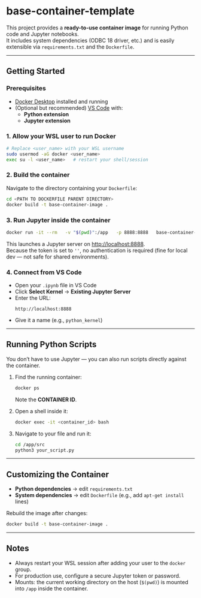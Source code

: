 # base-container-template

This project provides a **ready-to-use container image** for running Python code and Jupyter notebooks.  
It includes system dependencies (ODBC 18 driver, etc.) and is easily extensible via `requirements.txt` and the `Dockerfile`.

---

## Getting Started

### Prerequisites
- [Docker Desktop](https://docs.docker.com/desktop/setup/install/windows-install/) installed and running  
- (Optional but recommended) [VS Code](https://code.visualstudio.com/) with:
  - **Python extension**
  - **Jupyter extension**

### 1. Allow your WSL user to run Docker
```bash
# Replace <user_name> with your WSL username
sudo usermod -aG docker <user_name>
exec su -l <user_name>   # restart your shell/session
```

### 2. Build the container
Navigate to the directory containing your `Dockerfile`:
```bash
cd <PATH TO DOCKERFILE PARENT DIRECTORY>
docker build -t base-container-image .
```

### 3. Run Jupyter inside the container
```bash
docker run -it --rm   -v "$(pwd)":/app   -p 8888:8888   base-container-image   jupyter server --ip=0.0.0.0 --port=8888 --no-browser --allow-root --ServerApp.token=''
```

This launches a Jupyter server on [http://localhost:8888](http://localhost:8888).  
Because the token is set to `''`, no authentication is required (fine for local dev — not safe for shared environments).

### 4. Connect from VS Code
- Open your `.ipynb` file in VS Code  
- Click **Select Kernel** → **Existing Jupyter Server**  
- Enter the URL:  
  ```
  http://localhost:8888
  ```
- Give it a name (e.g., `python_kernel`)

---

## Running Python Scripts

You don’t have to use Jupyter — you can also run scripts directly against the container.

1. Find the running container:
   ```bash
   docker ps
   ```
   Note the **CONTAINER ID**.

2. Open a shell inside it:
   ```bash
   docker exec -it <container_id> bash
   ```

3. Navigate to your file and run it:
   ```bash
   cd /app/src
   python3 your_script.py
   ```

---

## Customizing the Container

- **Python dependencies** → edit `requirements.txt`  
- **System dependencies** → edit `Dockerfile` (e.g., add `apt-get install` lines)

Rebuild the image after changes:
```bash
docker build -t base-container-image .
```

---

##  Notes
- Always restart your WSL session after adding your user to the `docker` group.  
- For production use, configure a secure Jupyter token or password.  
- Mounts: the current working directory on the host (`$(pwd)`) is mounted into `/app` inside the container.

